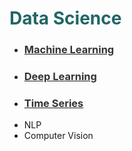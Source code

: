 <h1 style='color:#266'>Data Science</h1>

- ### [<font color='#333'>Machine Learning</font>](file:///media/mosaab/Volume/Personal/Development/Courses%20Docs/Data%20Science/00_Code/0_Root.html)
- ### [<font color='#333'>Deep Learning</font>](file:///media/mosaab/Volume/Personal/Development/Courses%20Docs/Data%20Science/00_Code/markdown/2_Deep%20Learning/0_html/0_DL_root.html)
- ### [<font color='#333'>Time Series</font>](file:///media/mosaab/Volume/Personal/Development/Courses%20Docs/Data%20Science/00_Code/markdown/5_Time%20Series/0_html/0_TS_root.html) 
- NLP
- Computer Vision